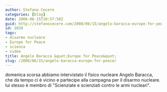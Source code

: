 ```yaml
---
author: Stefano Cecere
categories: [blog]
date: 2008-06-15T20:57:50Z
guid: http://stefanocecere.com/2008/06/15/angelo-baracca-europe-for-peace/
id: 1039
tags:
- disarmo nucleare
- Europe for Peace
- scienza
- video
title: Angelo Baracca &quot;Europe for Peace&quot;
slug: /2008/06/15/angelo-baracca-europe-for-peace/
---
```


domenica scorsa abbiamo intervistato il fisico nucleare Angelo Baracca, che da tempo ci è vicino e partecipe alla campagna per il disarmo nucleare. lui stesso è membro di "Scienziate e scienziati contro le armi nucleari".